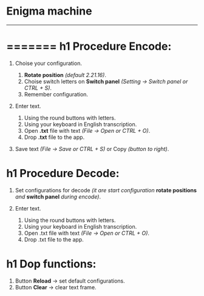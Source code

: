 # Enigma machine
***

=======
h1 Procedure Encode:
=====================
1. Choise your configuration.
    1. **Rotate position** *(default 2.21.16)*.
    2. Choise switch letters on **Switch panel** *(Setting -> Switch panel or  CTRL + S)*.
    3. Remember configuration.
		
2. Enter text.
    1. Using the round buttons with letters.
    2. Using your keyboard in English transcription.
    3. Open **.txt** file with text *(File -> Open or CTRL + O)*.
    4. Drop **.txt** file to the app.
	
3. Save text *(File -> Save or CTRL + S)* or Copy *(button to right)*.

h1 Procedure Decode:
=====================
1. Set configurations for decode *(it are start configuration* **rotate positions** *and* **switch panel**
	*during encode)*.
	
2. Enter text.
    1. Using the round buttons with letters.
    2. Using your keyboard in English transcription.
    3. Open .txt file with text *(File -> Open or CTRL + O)*.
    4. Drop .txt file to the app.	
	
h1 Dop functions:
=====================
1. Button **Reload** -> set default configurations.
2. Button **Clear** -> clear text frame.
	

		